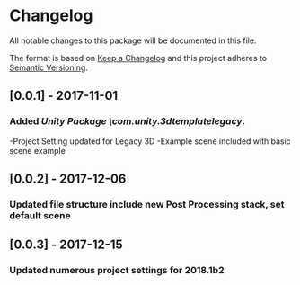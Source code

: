 # Changelog
All notable changes to this package will be documented in this file.

The format is based on [Keep a Changelog](http://keepachangelog.com/en/1.0.0/)
and this project adheres to [Semantic Versioning](http://semver.org/spec/v2.0.0.html).

## [0.0.1] - 2017-11-01

### Added *Unity Package \com.unity.3dtemplatelegacy*.

-Project Setting updated for Legacy 3D
-Example scene included with basic scene example

## [0.0.2] - 2017-12-06

### Updated file structure include new Post Processing stack, set default scene

## [0.0.3] - 2017-12-15

### Updated numerous project settings for 2018.1b2

